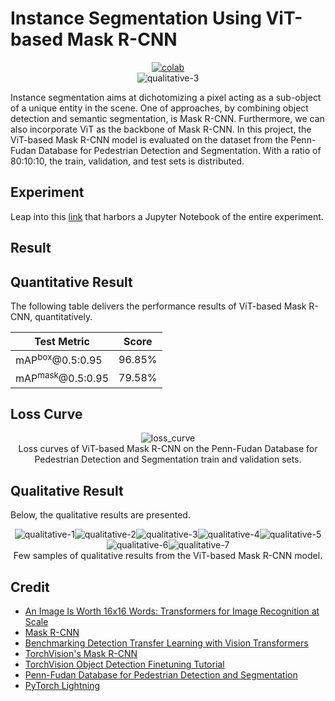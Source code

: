 # Instance Segmentation Using ViT-based Mask R-CNN

 <div align="center">
    <a href="https://colab.research.google.com/github/reshalfahsi/instance-segmentation-vit-maskrcnn/blob/master/Instance_Segmentation_Using_ViT_based_Mask_RCNN.ipynb"><img src="https://colab.research.google.com/assets/colab-badge.svg" alt="colab"></a>
    <br />
 </div>



<div align="center">
    <img src="https://github.com/reshalfahsi/instance-segmentation-vit-maskrcnn/blob/master/assets/qualitative-3.png" alt="qualitative-3" >
    </img>
    <br />
</div>


Instance segmentation aims at dichotomizing a pixel acting as a sub-object of a unique entity in the scene. One of approaches, by combining object detection and semantic segmentation, is Mask R-CNN. Furthermore, we can also incorporate ViT as the backbone of Mask R-CNN. In this project, the ViT-based Mask R-CNN model is evaluated on the dataset from the Penn-Fudan Database for Pedestrian Detection and Segmentation. With a ratio of 80:10:10, the train, validation, and test sets is distributed.


## Experiment

Leap into this [link](https://github.com/reshalfahsi/instance-segmentation-vit-maskrcnn/blob/master/Instance_Segmentation_Using_ViT_based_Mask_RCNN.ipynb) that harbors a Jupyter Notebook of the entire experiment.


## Result

## Quantitative Result

The following table delivers the performance results of ViT-based Mask R-CNN, quantitatively.

Test Metric                    | Score
------------------------------ | -------------
mAP<sup>box</sup>@0.5:0.95     | 96.85%
mAP<sup>mask</sup>@0.5:0.95    | 79.58%


## Loss Curve

<p align="center"> <img src="https://github.com/reshalfahsi/instance-segmentation-vit-maskrcnn/blob/master/assets/loss_curve.png" alt="loss_curve" > <br /> Loss curves of ViT-based Mask R-CNN on the Penn-Fudan Database for Pedestrian Detection and Segmentation train and validation sets. </p>


## Qualitative Result

Below, the qualitative results are presented.

<p align="center"><img src="https://github.com/reshalfahsi/instance-segmentation-vit-maskrcnn/blob/master/assets/qualitative-1.png" alt="qualitative-1"><img src="https://github.com/reshalfahsi/instance-segmentation-vit-maskrcnn/blob/master/assets/qualitative-2.png" alt="qualitative-2"><img src="https://github.com/reshalfahsi/instance-segmentation-vit-maskrcnn/blob/master/assets/qualitative-3.png" alt="qualitative-3"><img src="https://github.com/reshalfahsi/instance-segmentation-vit-maskrcnn/blob/master/assets/qualitative-4.png" alt="qualitative-4"><img src="https://github.com/reshalfahsi/instance-segmentation-vit-maskrcnn/blob/master/assets/qualitative-5.png" alt="qualitative-5"><img src="https://github.com/reshalfahsi/instance-segmentation-vit-maskrcnn/blob/master/assets/qualitative-6.png" alt="qualitative-6"><img src="https://github.com/reshalfahsi/instance-segmentation-vit-maskrcnn/blob/master/assets/qualitative-7.png" alt="qualitative-7"><br /> Few samples of qualitative results from the ViT-based Mask R-CNN model.</p>


## Credit

- [An Image Is Worth 16x16 Words: Transformers for Image Recognition at Scale](https://arxiv.org/pdf/2010.11929.pdf)
- [Mask R-CNN](https://arxiv.org/pdf/1703.06870.pdf)
- [Benchmarking Detection Transfer Learning with Vision Transformers](https://arxiv.org/pdf/2111.11429.pdf)
- [TorchVision's Mask R-CNN](https://github.com/pytorch/vision/blob/main/torchvision/models/detection/mask_rcnn.py)
- [TorchVision Object Detection Finetuning Tutorial](https://pytorch.org/tutorials/intermediate/torchvision_tutorial.html)
- [Penn-Fudan Database for Pedestrian Detection and Segmentation](https://www.cis.upenn.edu/~jshi/ped_html/)
- [PyTorch Lightning](https://lightning.ai/docs/pytorch/latest/)
